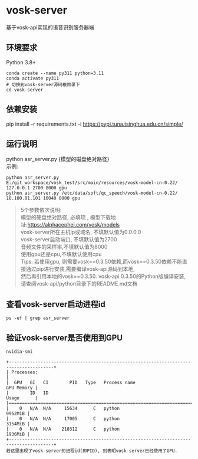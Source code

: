# vosk-server

基于vosk-api实现的语音识别服务器端

## 环境要求
Python 3.8+
~~~shell
conda create --name py311 python=3.11
conda activate py311
# 切换到vosk-server源码根目录下
cd vosk-server
~~~

## 依赖安装
pip install -r requirements.txt -i https://pypi.tuna.tsinghua.edu.cn/simple/

## 运行说明
python asr_server.py {模型的磁盘绝对路径} <br/>
示例:
~~~Shell
python asr_server.py E:/git_workspace/vosk_test/src/main/resources/vosk-model-cn-0.22/ 127.0.0.1 2700 8000 gpu
python asr_server.py /etc/data/soft/qc_speech/vosk-model-cn-0.22/ 10.180.81.101 10040 8000 gpu
~~~
> 5个参数依次说明: <br/>
模型的硬盘绝对路径, 必填项 , 模型下载地址:https://alphacephei.com/vosk/models <br/>
vosk-server所在主机ip或域名, 不填默认值为0.0.0.0 <br/>
vosk-server启动端口, 不填默认值为2700 <br/>
音频文件的采样率,不填默认值为8000 <br/>
使用gpu还是cpu,不填默认使用cpu   <br/>
Tips: 若使用gpu, 则需要vosk==0.3.50依赖,而vosk==0.3.50依赖不能直接通过pip进行安装,需要编译vosk-api源码到本地, <br/>
然后再引用本地的vosk==0.3.50. vosk-api 0.3.50的Python版编译安装, 请查阅vosk-api/python目录下的README.md文档

## 查看vosk-server启动进程id
~~~shell
ps -ef | grep asr_server
~~~

## 验证vosk-server是否使用到GPU
~~~shell
nvidia-smi

+---------------------------------------------------------------------------------------+
| Processes:                                                                            |
|  GPU   GI   CI        PID   Type   Process name                            GPU Memory |
|        ID   ID                                                             Usage      |
|=======================================================================================|
|    0   N/A  N/A     15634      C   python                                     9952MiB |
|    0   N/A  N/A     17005      C   python                                     3154MiB |
|    0   N/A  N/A    218312      C   python                                     1936MiB |
+---------------------------------------------------------------------------------------+
若这里出现了vosk-server的进程id(即PID), 则表明vosk-server已经使用了GPU.
~~~